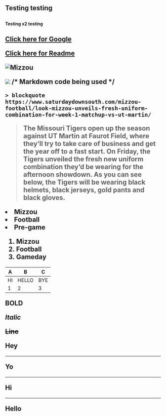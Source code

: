 <!DOCTYPE html>

<html lang="en">
   
<body>

<h2> Testing testing <h2>
<h4> Testing x2 testing <h2>

<a href="https://www.google.com">Click here for Google </a>
    <p></p>
<a href="https://github.com/DaytonSteffeny/Markdown/blob/master/README.md">Click here for Readme </a>
     <p></p>
    <img
         src="challenge1.png" alt="Mizzou">
     <p></p>
    <img src="http://nyc.missourialumnispaces.com/wp-content/uploads/sites/79/2016/10/USATSI_78778993-650x342.jpg">
    /* Markdown code being used */
    
    > blockquote https://www.saturdaydownsouth.com/mizzou-football/look-mizzou-unveils-fresh-uniform-combination-for-week-1-matchup-vs-ut-martin/
   > The Missouri Tigers open up the season against UT Martin at Faurot Field, where they’ll try to take care of business and get the year off to a fast start. On Friday, the Tigers unveiled the fresh new uniform combination they’d be wearing for the afternoon showdown. As you can see below, the Tigers will be wearing black helmets, black jerseys, gold pants and black gloves.

    
  
  <li>Mizzou</li>
  <li>Football</li>
  <li>Pre-game</li>
</ul>
    
    
  1. Mizzou
  2. Football
  3. Gameday
    
   
    
    
   A | B | C
--- | --- | ---
HI | HELLO | BYE
1 | 2 | 3



<b>BOLD</b>
  <p></p>
<i>Italic</i>
      <p></p>
<s>Line</s>
      <p></p>
    
   Hey

---

Yo

***

Hi

___

Hello

</body>
</html>
